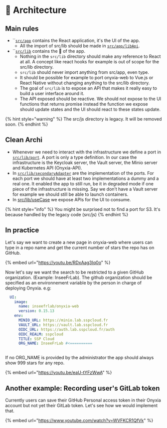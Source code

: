 # 📐 Architecture

## Main rules

* ``[`src/app`](https://github.com/InseeFrLab/onyxia-web/tree/main/src/app) contains the React application, it's the UI of the app.
  * All the import of src/lib should be made in [`src/app/libApi`](https://github.com/InseeFrLab/onyxia-web/tree/main/src/app/libApi).&#x20;
* ``[`src/lib`](https://github.com/InseeFrLab/onyxia-web/tree/main/src/lib) contains the 🧠 of the app.
  * Nothing in the `src/lib` directory should make any reference to React at all. A concept like react hooks for example is out of scope for the src/lib directory.&#x20;
  * `src/lib` should never import anything from src/app, even type.&#x20;
  * It should be possible for example to port onyxia-web to Vue.js or React Native without changing anything to the src/lib directory.
  * The goal of `src/lib` is to expose an API that makes it really easy to build a user interface around it.
  * The API exposed should be reactive. We should not expose to the UI functions that returns promise instead the function we expose should update states and the UI should react to these states update.

{% hint style="warning" %}
The src/js directory is legacy. It will be removed soon.
{% endhint %}

## Clean Archi

* Whenever we need to interact with the infrastructure we define a port in [`src/lib/port`](https://github.com/InseeFrLab/onyxia-web/tree/main/src/lib/ports). A port is only a type definition. In our case the infrastructure is the Keycloak server, the Vault server, the Minio server and Kubernetes API (Onyxia-API).
* In [`src/lib/secondaryAdapter`](https://github.com/InseeFrLab/onyxia-web/tree/main/src/lib/secondaryAdapters) are the implementation of the ports. For each port we should have at least two implementations a dummy and a real one. It enabled the app to still run, be it in degraded mode if one piece of the infrastructure is missing. Say we don’t have a Vault server for example we should still be able to launch containers.&#x20;
* In [src/lib/useCase](https://github.com/InseeFrLab/onyxia-web/tree/main/src/lib/useCases) we expose APIs for the UI to consume.

{% hint style="info" %}
You might be surprised not to find a port for S3. It's because handled by the legacy code (src/js)
{% endhint %}

## In practice

Let's say we want to create a new page in onyxia-web where users can type in a repo name and get the current number of stars the repo has on GitHub.

{% embed url="https://youtu.be/RDxAag3Iq0o" %}

Now let's say we want the search to be restricted to a given GitHub organization. (Example: InseeFrLab). The github organization should be specified as an environnement variable by the person in charge of deploying Onyxia. e.g:

```yaml
  UI:
    image:
      name: inseefrlab/onyxia-web
      version: 0.15.13
    env:
      MINIO_URL: https://minio.lab.sspcloud.fr
      VAULT_URL: https://vault.lab.sspcloud.fr
      OIDC_URL: https://auth.lab.sspcloud.fr/auth
      OIDC_REALM: sspcloud
      TITLE: SSP Cloud
      ORG_NAME: InseeFrLab #<==========
      
```

If no ORG\_NAME is provided by the administrator the app should always show 999 stars for any repo.

{% embed url="https://youtu.be/eaU-tYFzWwA" %}

## Another example: Recording user's GitLab token

Currently users can save their GitHub Personal access token in their Onyxia account but not yet their GitLab token. Let's see how we would implement that.

{% embed url="https://www.youtube.com/watch?v=WVFKCR1QfVk" %}
